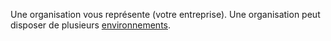 Une organisation vous représente (votre entreprise). Une organisation peut disposer de plusieurs [environnements](sbt1640280496980.md).
